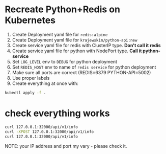 # Recreate Python+Redis on Kubernetes

1. Create Deployment yaml file for `redis:alpine`
1. Create Deployment yaml file for `krajewskim/python-api:new`
1. Create service yaml file for redis with ClusterIP type. **Don't call it redis**
1. Create service yaml file for python with NodePort type. **Call it python-service**
1. Set `LOG_LEVEL` env to `DEBUG` for python deployment
1. Set `REDIS_HOST` env to name of `redis service` for python deployment
1. Make sure all ports are correct (REDIS=6379 PYTHON-API=5002)
1. Use proper labels
1. Create everything at once with:

```sh
kubectl apply -f .
```

# check everything works 

```sh
curl 127.0.0.1:32000/api/v1/info
curl -XPOST 127.0.0.1:32000/api/v1/info
curl 127.0.0.1:32000/api/v1/info
```
NOTE: your IP address and port my vary - please check it.